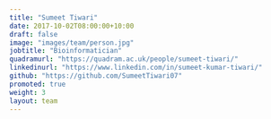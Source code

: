 ```yaml
---
title: "Sumeet Tiwari"
date: 2017-10-02T08:00:00+10:00
draft: false
image: "images/team/person.jpg"
jobtitle: "Bioinformatician"
quadramurl: "https://quadram.ac.uk/people/sumeet-tiwari/"
linkedinurl: "https://www.linkedin.com/in/sumeet-kumar-tiwari/"
github: "https://github.com/SumeetTiwari07"
promoted: true
weight: 3
layout: team
---
```

